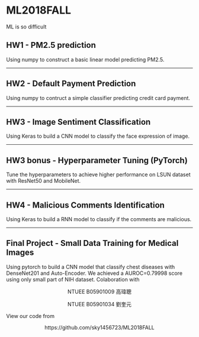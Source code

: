 # ML2018FALL
ML is so difficult
## HW1 - PM2.5 prediction  
Using numpy to construct a basic linear model predicting PM2.5.
****
## HW2 - Default Payment Prediction  
Using numpy to contruct a simple classifier predicting credit card payment.
****
## HW3 - Image Sentiment Classification  
Using Keras to build a CNN model to classify the face expression of image.  
****
## HW3 bonus - Hyperparameter Tuning (PyTorch)  
Tune the hyperparameters to achieve higher performance on LSUN dataset with ResNet50 and MobileNet.  
****
## HW4 - Malicious Comments Identification
Using Keras to build a RNN model to classify if the comments are malicious.  
****
## Final Project - Small Data Training for Medical Images  
Using pytorch to build a CNN model that classify chest diseases with DenseNet201 and Auto-Encoder. We achieved a AUROC=0.79998 score using only small part of NIH dataset. Colaboration with  
<p align="center">NTUEE B05901009 高瑋聰</p>  
<p align="center">NTUEE B05901034 劉奎元</p>   
  
View our code from  
<p align="center">https://github.com/sky1456723/ML2018FALL</p>

